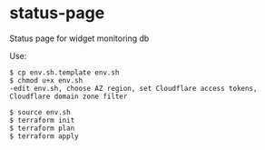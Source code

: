 # status-page
Status page for widget monitoring db

Use:

```shell
$ cp env.sh.template env.sh
$ chmod u+x env.sh
-edit env.sh, choose AZ region, set Cloudflare access tokens, Cloudflare domain zone filter

$ source env.sh
$ terraform init
$ terraform plan
$ terraform apply
```

